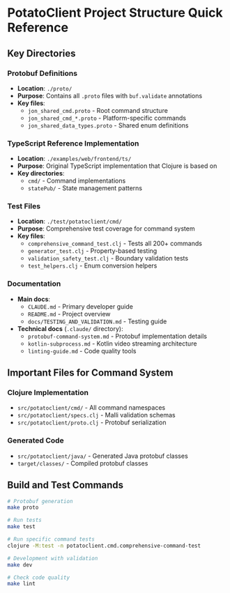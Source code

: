 # PotatoClient Project Structure Quick Reference

## Key Directories

### Protobuf Definitions
- **Location**: `./proto/`
- **Purpose**: Contains all `.proto` files with `buf.validate` annotations
- **Key files**:
  - `jon_shared_cmd.proto` - Root command structure
  - `jon_shared_cmd_*.proto` - Platform-specific commands
  - `jon_shared_data_types.proto` - Shared enum definitions

### TypeScript Reference Implementation
- **Location**: `./examples/web/frontend/ts/`
- **Purpose**: Original TypeScript implementation that Clojure is based on
- **Key directories**:
  - `cmd/` - Command implementations
  - `statePub/` - State management patterns

### Test Files
- **Location**: `./test/potatoclient/cmd/`
- **Purpose**: Comprehensive test coverage for command system
- **Key files**:
  - `comprehensive_command_test.clj` - Tests all 200+ commands
  - `generator_test.clj` - Property-based testing
  - `validation_safety_test.clj` - Boundary validation tests
  - `test_helpers.clj` - Enum conversion helpers

### Documentation
- **Main docs**:
  - `CLAUDE.md` - Primary developer guide
  - `README.md` - Project overview
  - `docs/TESTING_AND_VALIDATION.md` - Testing guide
- **Technical docs** (`.claude/` directory):
  - `protobuf-command-system.md` - Protobuf implementation details
  - `kotlin-subprocess.md` - Kotlin video streaming architecture
  - `linting-guide.md` - Code quality tools

## Important Files for Command System

### Clojure Implementation
- `src/potatoclient/cmd/` - All command namespaces
- `src/potatoclient/specs.clj` - Malli validation schemas
- `src/potatoclient/proto.clj` - Protobuf serialization

### Generated Code
- `src/potatoclient/java/` - Generated Java protobuf classes
- `target/classes/` - Compiled protobuf classes

## Build and Test Commands

```bash
# Protobuf generation
make proto

# Run tests
make test

# Run specific command tests
clojure -M:test -n potatoclient.cmd.comprehensive-command-test

# Development with validation
make dev

# Check code quality
make lint
```
